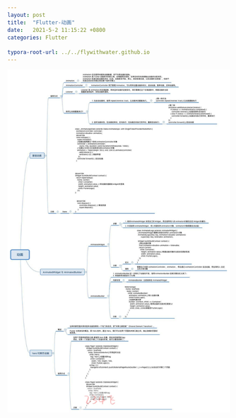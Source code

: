 ```yaml
---
layout: post
title:  "Flutter-动画"
date:   2021-5-2 11:15:22 +0800
categories: Flutter

typora-root-url: ../../flywithwater.github.io
---
```


![7-动画](/assets/Flutter/7-动画.jpg)



